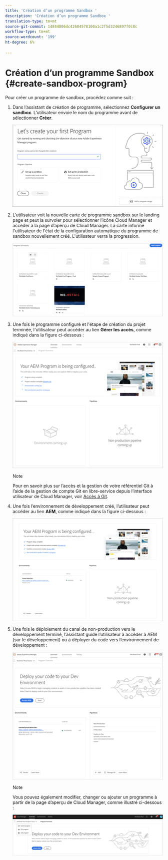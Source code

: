 ```yaml
---
title: 'Création d’un programme Sandbox '
description: 'Création d’un programme Sandbox '
translation-type: tm+mt
source-git-commit: 14844806dc42684578100a1c2f5d3246897f0c8c
workflow-type: tm+mt
source-wordcount: '199'
ht-degree: 6%

---
```



# Création d’un programme Sandbox {#create-sandbox-program}

Pour créer un programme de sandbox, procédez comme suit :

1. Dans l’assistant de création de programme, sélectionnez **Configurer un sandbox**. L’utilisateur envoie le nom du programme avant de sélectionner **Créer**.

   ![](assets/create-sandbox.png)

1. L’utilisateur voit la nouvelle carte de programme sandbox sur le landing page et peut la survoler pour sélectionner l’icône Cloud Manager et accéder à la page d’aperçu de Cloud Manager. La carte informe l&#39;utilisateur de l&#39;état de la configuration automatique du programme de sandbox nouvellement créé. L&#39;utilisateur verra la progression.

   ![](assets/program-create-setupdemo2.png)

1. Une fois le programme configuré et l&#39;étape de création du projet terminée, l&#39;utilisateur peut accéder au lien **Gérer les accès**, comme indiqué dans la figure ci-dessous :

   ![](assets/create-program4.png)

   >[!NOTE]
   >
   >Pour en savoir plus sur l’accès et la gestion de votre référentiel Git à l’aide de la gestion de compte Git en libre-service depuis l’interface utilisateur de Cloud Manager, voir [Accès à Git](/help/implementing/cloud-manager/accessing-git.md).


1. Une fois l’environnement de développement créé, l’utilisateur peut accéder au lien **AEM**, comme indiqué dans la figure ci-dessous :

   ![](assets/create-program-5.png)

1. Une fois le déploiement du canal de non-production vers le développement terminé, l’assistant guide l’utilisateur à accéder à AEM (sur le développement) ou à déployer du code vers l’environnement de développement :

   ![](assets/create-program-setup-deploy.png)

   >[!NOTE]
   >Vous pouvez également modifier, changer ou ajouter un programme à partir de la page d’aperçu de Cloud Manager, comme illustré ci-dessous :

   ![](assets/create-program-a1.png)
